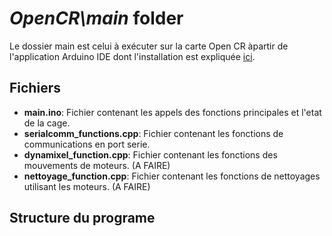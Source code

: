 # *OpenCR\main* folder

Le dossier main est celui à exécuter sur la carte Open CR àpartir de l'application Arduino IDE dont l'installation est expliquée [ici](../../../README.md).

## Fichiers

- **main.ino**: Fichier contenant les appels des fonctions principales et l'etat de la cage.
- **serialcomm_functions.cpp**: Fichier contenant les fonctions de communications en port serie.
- **dynamixel_function.cpp**: Fichier contenant les fonctions des mouvements de moteurs. (A FAIRE)
- **nettoyage_function.cpp**: Fichier contenant les fonctions de nettoyages utilisant les moteurs. (A FAIRE)

## Structure du programe
